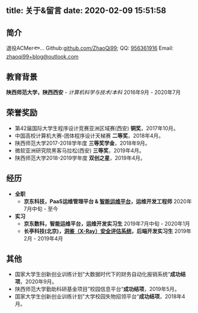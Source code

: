 title: 关于&留言
date: 2020-02-09 15:51:58
---
## 简介
退役ACMer🐟...
Github:[github.com/ZhaoQi99](https://github.com/ZhaoQi99); QQ: [956361916](tencent://AddContact/?fromId=45&fromSubId=1&subcmd=all&uin=956361916&website=www.oicqzone.com)
Email: [zhaoqi99+blog@outlook.com](mailto:zhaoqi99+blog@outlook.com)

## 教育背景
**陕西师范大学，陕西西安** - *计算机科学与技术/本科*
2016年9月 - 2020年7月

## 荣誉奖励
* 第42届国际大学生程序设计竞赛亚洲区域赛(西安) **铜奖**，2017年10月。
* 中国高校计算机大赛-团体程序设计天梯赛 **二等奖**，2018年4月。
* 陕西师范大学2017-2018学年度 **三等奖学金**，2018年9月。
* 微软亚洲研究院黑客马拉松(西安) **三等奖**，2019年4月。
* 陕西师范大学2018-2019学年度 **双创之星**，2019年4月。

<!---
## 项目

  * [校园SDK(Python)](https://github.com/snnucs/SNNU-SDK),2018年7月
      为校内各个服务提供一套简洁的`Python`实现，以便能够在此基础上进行[扩展开发](https://github.com/snnucs/SNNU-API)。
  * [校园APP(Android)](https://github.com/snnucs/SNNU-Android),2018年11月
      一款适用于本校的校园生活服务类APP,用于获取校园资讯、查询考试成绩等。
  * [校园通知提醒(Python)](https://github.com/ZhaoQi99/School_Notice),2018年6月
      对校内的通知更新进行邮件、短信和微信提醒
-->

## 经历
* **全职**
	* **京东科技，PaaS运维管理平台 & [智能运维平台](https://aiops-themis.jd.com/)，运维开发工程师**	 		     2020年7月中旬 - 至今
* **实习**
	* **京东数科，智能运维平台，运维开发实习生**	 		     2019年7月中旬 - 2020年1月
	* **长亭科技(北京)，[洞鉴（X-Ray）安全评估系统](https://www.chaitin.cn/zh/xray)，后端开发实习生**	  2019年2月 - 2019年4月

## 其他
* 国家大学生创新创业训练计划“大数据时代下的财务自动化报销系统“**成功结项**，2020年9月。
* 陕西师范大学勤助科研基金项目”校园信息平台“**成功结项**，2019年5月。
* 国家大学生创新创业训练计划”大学校园失物招领平台“**成功结项**，2018年4月。
